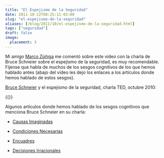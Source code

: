 ```yaml
---
title: "El Espejismo de la Seguridad"
date: 2011-10-22T08:25:11-03:00
slug: "el-espejismo-de-la-seguridad"
aliases: [/blog/2011/10/el-espejismo-de-la-seguridad.html]
tags: ["seguridad"]
draft: false
image:
  placement: 3
---
```

 Mi amigo [Marco Zúñiga](http://blog.maz.cl/) me comentó sobre este video
con la charla de Bruce Schneier sobre el espejismo de la seguridad, es
muy recomendable. Fíjense que habla de muchos de los sesgos cognitivos
de los que hemos hablado antes (abajo del video les dejo los enlaces a
los artículos donde hemos hablado de estos sesgos).

[Bruce Schneier](http://www.schneier.com/) y el espejismo de la
seguridad, charla TED, octubre 2010:

{{<ted bruce_schneier_the_security_mirage>}}

Algunos artículos donde hemos hablado de los sesgos cognitivos que
menciona Bruce Schneier en su charla:

-   [Causas   Imaginadas](/blog/2011/07/causas-imaginadas.html)

-   [Condiciones Necesarias](/blog/2011/07/condiciones-necesarias.html)

-   [Encuadres](http://www.lnds.net/blog/2011/08/encuadres.html)

-   [Decisiones Irracionales](http://www.lnds.net/blog/2011/07/decisiones-irracionales.html)

